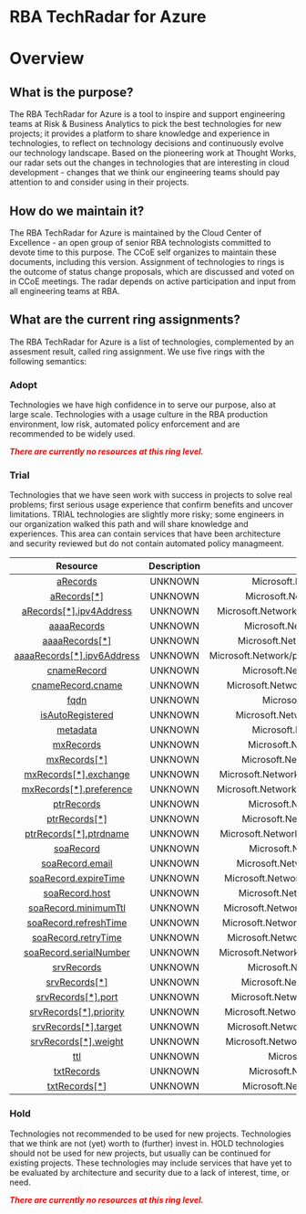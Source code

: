 
RBA TechRadar for Azure
=======================

# Overview

## What is the purpose?


The RBA TechRadar for Azure is a tool to inspire and support engineering teams at Risk & Business Analytics to pick the best technologies for new projects; it provides a platform to share knowledge and experience in technologies, to reflect on technology decisions and continuously evolve our technology landscape.  Based on the pioneering work at Thought Works, our radar sets out the changes in technologies that are interesting in cloud development - changes that we think our engineering teams should pay attention to and consider using in their projects.
## How do we maintain it?


The RBA TechRadar for Azure is maintained by the Cloud Center of Excellence - an open group of senior RBA technologists committed to devote time to this purpose.  The CCoE self organizes to maintain these documents, including this version.  Assignment of technologies to rings is the outcome of status change proposals, which are discussed and voted on in CCoE meetings.  The radar depends on active participation and input from all engineering teams at RBA.
## What are the current ring assignments?


The RBA TechRadar for Azure is a list of technologies, complemented by an assesment result, called ring assignment.  We use five rings with the following semantics:
### Adopt


Technologies we have high confidence in to serve our purpose, also at large scale.  Technologies with a usage culture in the RBA production environment, low risk, automated policy enforcement and are recommended to be widely used.  
  
***<font color="red"> There are currently no resources at this ring level. </font>***
### Trial


Technologies that we have seen work with success in projects to solve real problems;  first serious usage experience that confirm benefits and uncover limitations.  TRIAL technologies are slightly more risky; some engineers in our organization walked this path and will share knowledge and experiences.  This area can contain services that have been architecture and security reviewed but do not contain automated policy managmeent.  

|Resource|Description|Path|Status|
| :---: | :---: | :---: | :---: |
|[aRecords](https://github.com/openrba/python-azure-techradar/Microsoft.Network/privateDnsZones/PTR/aRecords/README.md)|UNKNOWN|Microsoft.Network/privateDnsZones/PTR/aRecords|TRIAL|
|[aRecords[*]](https://github.com/openrba/python-azure-techradar/Microsoft.Network/privateDnsZones/PTR/aRecords[*]/README.md)|UNKNOWN|Microsoft.Network/privateDnsZones/PTR/aRecords[*]|TRIAL|
|[aRecords[*].ipv4Address](https://github.com/openrba/python-azure-techradar/Microsoft.Network/privateDnsZones/PTR/aRecords[*].ipv4Address/README.md)|UNKNOWN|Microsoft.Network/privateDnsZones/PTR/aRecords[*].ipv4Address|TRIAL|
|[aaaaRecords](https://github.com/openrba/python-azure-techradar/Microsoft.Network/privateDnsZones/PTR/aaaaRecords/README.md)|UNKNOWN|Microsoft.Network/privateDnsZones/PTR/aaaaRecords|TRIAL|
|[aaaaRecords[*]](https://github.com/openrba/python-azure-techradar/Microsoft.Network/privateDnsZones/PTR/aaaaRecords[*]/README.md)|UNKNOWN|Microsoft.Network/privateDnsZones/PTR/aaaaRecords[*]|TRIAL|
|[aaaaRecords[*].ipv6Address](https://github.com/openrba/python-azure-techradar/Microsoft.Network/privateDnsZones/PTR/aaaaRecords[*].ipv6Address/README.md)|UNKNOWN|Microsoft.Network/privateDnsZones/PTR/aaaaRecords[*].ipv6Address|TRIAL|
|[cnameRecord](https://github.com/openrba/python-azure-techradar/Microsoft.Network/privateDnsZones/PTR/cnameRecord/README.md)|UNKNOWN|Microsoft.Network/privateDnsZones/PTR/cnameRecord|TRIAL|
|[cnameRecord.cname](https://github.com/openrba/python-azure-techradar/Microsoft.Network/privateDnsZones/PTR/cnameRecord.cname/README.md)|UNKNOWN|Microsoft.Network/privateDnsZones/PTR/cnameRecord.cname|TRIAL|
|[fqdn](https://github.com/openrba/python-azure-techradar/Microsoft.Network/privateDnsZones/PTR/fqdn/README.md)|UNKNOWN|Microsoft.Network/privateDnsZones/PTR/fqdn|TRIAL|
|[isAutoRegistered](https://github.com/openrba/python-azure-techradar/Microsoft.Network/privateDnsZones/PTR/isAutoRegistered/README.md)|UNKNOWN|Microsoft.Network/privateDnsZones/PTR/isAutoRegistered|TRIAL|
|[metadata](https://github.com/openrba/python-azure-techradar/Microsoft.Network/privateDnsZones/PTR/metadata/README.md)|UNKNOWN|Microsoft.Network/privateDnsZones/PTR/metadata|TRIAL|
|[mxRecords](https://github.com/openrba/python-azure-techradar/Microsoft.Network/privateDnsZones/PTR/mxRecords/README.md)|UNKNOWN|Microsoft.Network/privateDnsZones/PTR/mxRecords|TRIAL|
|[mxRecords[*]](https://github.com/openrba/python-azure-techradar/Microsoft.Network/privateDnsZones/PTR/mxRecords[*]/README.md)|UNKNOWN|Microsoft.Network/privateDnsZones/PTR/mxRecords[*]|TRIAL|
|[mxRecords[*].exchange](https://github.com/openrba/python-azure-techradar/Microsoft.Network/privateDnsZones/PTR/mxRecords[*].exchange/README.md)|UNKNOWN|Microsoft.Network/privateDnsZones/PTR/mxRecords[*].exchange|TRIAL|
|[mxRecords[*].preference](https://github.com/openrba/python-azure-techradar/Microsoft.Network/privateDnsZones/PTR/mxRecords[*].preference/README.md)|UNKNOWN|Microsoft.Network/privateDnsZones/PTR/mxRecords[*].preference|TRIAL|
|[ptrRecords](https://github.com/openrba/python-azure-techradar/Microsoft.Network/privateDnsZones/PTR/ptrRecords/README.md)|UNKNOWN|Microsoft.Network/privateDnsZones/PTR/ptrRecords|TRIAL|
|[ptrRecords[*]](https://github.com/openrba/python-azure-techradar/Microsoft.Network/privateDnsZones/PTR/ptrRecords[*]/README.md)|UNKNOWN|Microsoft.Network/privateDnsZones/PTR/ptrRecords[*]|TRIAL|
|[ptrRecords[*].ptrdname](https://github.com/openrba/python-azure-techradar/Microsoft.Network/privateDnsZones/PTR/ptrRecords[*].ptrdname/README.md)|UNKNOWN|Microsoft.Network/privateDnsZones/PTR/ptrRecords[*].ptrdname|TRIAL|
|[soaRecord](https://github.com/openrba/python-azure-techradar/Microsoft.Network/privateDnsZones/PTR/soaRecord/README.md)|UNKNOWN|Microsoft.Network/privateDnsZones/PTR/soaRecord|TRIAL|
|[soaRecord.email](https://github.com/openrba/python-azure-techradar/Microsoft.Network/privateDnsZones/PTR/soaRecord.email/README.md)|UNKNOWN|Microsoft.Network/privateDnsZones/PTR/soaRecord.email|TRIAL|
|[soaRecord.expireTime](https://github.com/openrba/python-azure-techradar/Microsoft.Network/privateDnsZones/PTR/soaRecord.expireTime/README.md)|UNKNOWN|Microsoft.Network/privateDnsZones/PTR/soaRecord.expireTime|TRIAL|
|[soaRecord.host](https://github.com/openrba/python-azure-techradar/Microsoft.Network/privateDnsZones/PTR/soaRecord.host/README.md)|UNKNOWN|Microsoft.Network/privateDnsZones/PTR/soaRecord.host|TRIAL|
|[soaRecord.minimumTtl](https://github.com/openrba/python-azure-techradar/Microsoft.Network/privateDnsZones/PTR/soaRecord.minimumTtl/README.md)|UNKNOWN|Microsoft.Network/privateDnsZones/PTR/soaRecord.minimumTtl|TRIAL|
|[soaRecord.refreshTime](https://github.com/openrba/python-azure-techradar/Microsoft.Network/privateDnsZones/PTR/soaRecord.refreshTime/README.md)|UNKNOWN|Microsoft.Network/privateDnsZones/PTR/soaRecord.refreshTime|TRIAL|
|[soaRecord.retryTime](https://github.com/openrba/python-azure-techradar/Microsoft.Network/privateDnsZones/PTR/soaRecord.retryTime/README.md)|UNKNOWN|Microsoft.Network/privateDnsZones/PTR/soaRecord.retryTime|TRIAL|
|[soaRecord.serialNumber](https://github.com/openrba/python-azure-techradar/Microsoft.Network/privateDnsZones/PTR/soaRecord.serialNumber/README.md)|UNKNOWN|Microsoft.Network/privateDnsZones/PTR/soaRecord.serialNumber|TRIAL|
|[srvRecords](https://github.com/openrba/python-azure-techradar/Microsoft.Network/privateDnsZones/PTR/srvRecords/README.md)|UNKNOWN|Microsoft.Network/privateDnsZones/PTR/srvRecords|TRIAL|
|[srvRecords[*]](https://github.com/openrba/python-azure-techradar/Microsoft.Network/privateDnsZones/PTR/srvRecords[*]/README.md)|UNKNOWN|Microsoft.Network/privateDnsZones/PTR/srvRecords[*]|TRIAL|
|[srvRecords[*].port](https://github.com/openrba/python-azure-techradar/Microsoft.Network/privateDnsZones/PTR/srvRecords[*].port/README.md)|UNKNOWN|Microsoft.Network/privateDnsZones/PTR/srvRecords[*].port|TRIAL|
|[srvRecords[*].priority](https://github.com/openrba/python-azure-techradar/Microsoft.Network/privateDnsZones/PTR/srvRecords[*].priority/README.md)|UNKNOWN|Microsoft.Network/privateDnsZones/PTR/srvRecords[*].priority|TRIAL|
|[srvRecords[*].target](https://github.com/openrba/python-azure-techradar/Microsoft.Network/privateDnsZones/PTR/srvRecords[*].target/README.md)|UNKNOWN|Microsoft.Network/privateDnsZones/PTR/srvRecords[*].target|TRIAL|
|[srvRecords[*].weight](https://github.com/openrba/python-azure-techradar/Microsoft.Network/privateDnsZones/PTR/srvRecords[*].weight/README.md)|UNKNOWN|Microsoft.Network/privateDnsZones/PTR/srvRecords[*].weight|TRIAL|
|[ttl](https://github.com/openrba/python-azure-techradar/Microsoft.Network/privateDnsZones/PTR/ttl/README.md)|UNKNOWN|Microsoft.Network/privateDnsZones/PTR/ttl|TRIAL|
|[txtRecords](https://github.com/openrba/python-azure-techradar/Microsoft.Network/privateDnsZones/PTR/txtRecords/README.md)|UNKNOWN|Microsoft.Network/privateDnsZones/PTR/txtRecords|TRIAL|
|[txtRecords[*]](https://github.com/openrba/python-azure-techradar/Microsoft.Network/privateDnsZones/PTR/txtRecords[*]/README.md)|UNKNOWN|Microsoft.Network/privateDnsZones/PTR/txtRecords[*]|TRIAL|

### Hold


Technologies not recommended to be used for new projects. Technologies that we think are not (yet) worth to (further) invest in.  HOLD technologies should not be used for new projects, but usually can be continued for existing projects.  These technologies may include services that have yet to be evaluated by architecture and security due to a lack of interest, time, or need.  
  
***<font color="red"> There are currently no resources at this ring level. </font>***